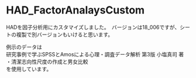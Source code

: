 # HAD_FactorAnalaysCustom
HADを因子分析用にカスタマイズしました。　バージョンは18_006ですが、シートの複製で別バージョンもいけると思います。
  
  
例示のデータは   
研究事例で学ぶSPSSとAmosによる心理・調査データ解析 第3版 小塩真司 著　  
・清潔志向性尺度の作成と男女比較　  
を使用しています。　  
